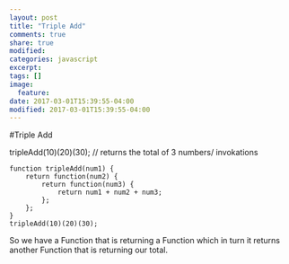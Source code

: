 ```yaml
---
layout: post
title: "Triple Add"
comments: true
share: true
modified:
categories: javascript
excerpt:
tags: []
image:
  feature:
date: 2017-03-01T15:39:55-04:00
modified: 2017-03-01T15:39:55-04:00
---
```


#Triple Add

tripleAdd(10)(20)(30);
// returns the total of 3 numbers/ invokations


~~~
function tripleAdd(num1) {
	return function(num2) {
		return function(num3) {
			return num1 + num2 + num3;
		};
	};
}
tripleAdd(10)(20)(30);
~~~

So we have a Function that is returning a Function which in turn it returns another Function that is returning our total.